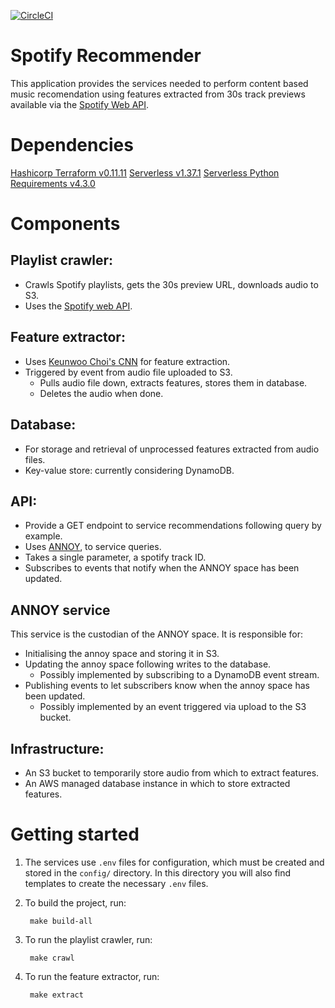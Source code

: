 [![CircleCI](https://circleci.com/gh/rtjfarrimond/spotify-recommender/tree/master.svg?style=svg&circle-token=39f17eb33b9e384bec4d842213c7e2c6a3b29693)](https://circleci.com/gh/rtjfarrimond/spotify-recommender/tree/master)

# Spotify Recommender
This application provides the services needed to perform content based music
recomendation using features extracted from 30s track previews available via
the [Spotify Web API](https://developer.spotify.com/documentation/web-api/).

# Dependencies
[Hashicorp Terraform v0.11.11](https://www.terraform.io/)
[Serverless v1.37.1](https://serverless.com/)
[Serverless Python Requirements v4.3.0](https://www.npmjs.com/package/serverless-python-requirements)

# Components
## Playlist crawler:
* Crawls Spotify playlists, gets the 30s preview URL, downloads audio to S3.
* Uses the [Spotify web API](https://developer.spotify.com/documentation/web-api/quick-start/).

## Feature extractor:
* Uses [Keunwoo Choi's CNN](https://github.com/keunwoochoi/transfer_learning_music)
  for feature extraction.
* Triggered by event from audio file uploaded to S3.
    * Pulls audio file down, extracts features, stores them in database.
    * Deletes the audio when done.

## Database:
* For storage and retrieval of unprocessed features extracted from audio files.
* Key-value store: currently considering DynamoDB.

## API:
* Provide a GET endpoint to service recommendations following query by example.
* Uses [ANNOY](https://github.com/spotify/annoy), to service queries.
* Takes a single parameter, a spotify track ID.
* Subscribes to events that notify when the ANNOY space has been updated.

## ANNOY service
This service is the custodian of the ANNOY space. It is responsible for:
* Initialising the annoy space and storing it in S3.
* Updating the annoy space following writes to the database.
  * Possibly implemented by subscribing to a DynamoDB event stream.
* Publishing events to let subscribers know when the annoy space has been updated.
  * Possibly implemented by an event triggered via upload to the S3 bucket.

## Infrastructure:
* An S3 bucket to temporarily store audio from which to extract features.
* An AWS managed database instance in which to store extracted features.

# Getting started

1. The services use `.env` files for configuration, which must be created and
   stored in the `config/` directory. In this directory you will also find
   templates to create the necessary `.env` files.

1. To build the project, run:

        make build-all

1. To run the playlist crawler, run:

        make crawl

2. To run the feature extractor, run:

        make extract

